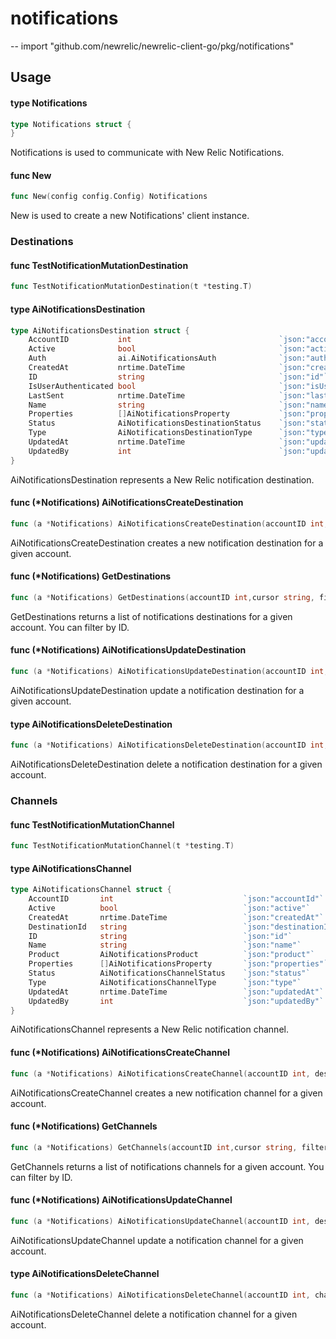 # notifications
--
    import "github.com/newrelic/newrelic-client-go/pkg/notifications"

## Usage

#### type Notifications

```go
type Notifications struct {
}
```

Notifications is used to communicate with New Relic Notifications.

#### func  New

```go
func New(config config.Config) Notifications
```
New is used to create a new Notifications' client instance.

### Destinations

#### func  TestNotificationMutationDestination

```go
func TestNotificationMutationDestination(t *testing.T)
```

#### type AiNotificationsDestination

```go
type AiNotificationsDestination struct {
    AccountID           int                                 `json:"accountId"`
    Active              bool                                `json:"active"`
    Auth                ai.AiNotificationsAuth              `json:"auth,omitempty"`
    CreatedAt           nrtime.DateTime                     `json:"createdAt"`
    ID                  string                              `json:"id"`
    IsUserAuthenticated bool                                `json:"isUserAuthenticated"`
    LastSent            nrtime.DateTime                     `json:"lastSent,omitempty"`
    Name                string                              `json:"name"`
    Properties          []AiNotificationsProperty           `json:"properties"`
    Status              AiNotificationsDestinationStatus    `json:"status"`
    Type                AiNotificationsDestinationType      `json:"type"`
    UpdatedAt           nrtime.DateTime                     `json:"updatedAt"`
    UpdatedBy           int                                 `json:"updatedBy"`
}
```

AiNotificationsDestination represents a New Relic notification destination.

#### func (*Notifications) AiNotificationsCreateDestination

```go
func (a *Notifications) AiNotificationsCreateDestination(accountID int,destination AiNotificationsDestinationInput) (*AiNotificationsDestinationResponse, error)
```
AiNotificationsCreateDestination creates a new notification destination for a given account.

#### func (*Notifications) GetDestinations

```go
func (a *Notifications) GetDestinations(accountID int,cursor string, filters ai.AiNotificationsDestinationFilter, sorter AiNotificationsDestinationSorter) (*AiNotificationsDestinationsResponse, error)
```
GetDestinations returns a list of notifications destinations for a given account. You can filter by ID.

#### func (*Notifications) AiNotificationsUpdateDestination

```go
func (a *Notifications) AiNotificationsUpdateDestination(accountID int,destination AiNotificationsDestinationUpdate, destinationId string) (*AiNotificationsDestinationResponse, error)
```
AiNotificationsUpdateDestination update a notification destination for a given account.

#### type AiNotificationsDeleteDestination

```go
func (a *Notifications) AiNotificationsDeleteDestination(accountID int, destinationId string) (*AiNotificationsDeleteResponse, error)
```

AiNotificationsDeleteDestination delete a notification destination for a given account.

### Channels
#### func  TestNotificationMutationChannel

```go
func TestNotificationMutationChannel(t *testing.T)
```

#### type AiNotificationsChannel

```go
type AiNotificationsChannel struct {
    AccountID       int                             `json:"accountId"`
    Active          bool                            `json:"active"`
    CreatedAt       nrtime.DateTime                 `json:"createdAt"`
    DestinationId   string                          `json:"destinationId"`
    ID              string                          `json:"id"`
    Name            string                          `json:"name"`
    Product         AiNotificationsProduct          `json:"product"`
    Properties      []AiNotificationsProperty       `json:"properties"`
    Status          AiNotificationsChannelStatus    `json:"status"`
    Type            AiNotificationsChannelType      `json:"type"`
    UpdatedAt       nrtime.DateTime                 `json:"updatedAt"`
    UpdatedBy       int                             `json:"updatedBy"`
}
```

AiNotificationsChannel represents a New Relic notification channel.

#### func (*Notifications) AiNotificationsCreateChannel

```go
func (a *Notifications) AiNotificationsCreateChannel(accountID int, destination AiNotificationsChannelInput) (*AiNotificationsChannelResponse, error)
```
AiNotificationsCreateChannel creates a new notification channel for a given account.

#### func (*Notifications) GetChannels

```go
func (a *Notifications) GetChannels(accountID int,cursor string, filters ai.AiNotificationsChannelFilter, sorter AiNotificationsChannelSorter) (*AiNotificationsChannelsResponse, error)
```
GetChannels returns a list of notifications channels for a given account. You can filter by ID.

#### func (*Notifications) AiNotificationsUpdateChannel

```go
func (a *Notifications) AiNotificationsUpdateChannel(accountID int, destination AiNotificationsChannelUpdate, channelId string) (*AiNotificationsChannelResponse, error)
```
AiNotificationsUpdateChannel update a notification channel for a given account.

#### type AiNotificationsDeleteChannel

```go
func (a *Notifications) AiNotificationsDeleteChannel(accountID int, channelId string) (*AiNotificationsDeleteResponse, error)
```

AiNotificationsDeleteChannel delete a notification channel for a given account.
